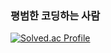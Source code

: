 ### 평범한 코딩하는 사람 

[![Solved.ac Profile](http://mazassumnida.wtf/api/v2/generate_badge?boj=이름)](https://solved.ac/이름/)


